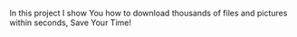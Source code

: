 In this project I show You how to download thousands of files and pictures within seconds,
Save Your Time!
